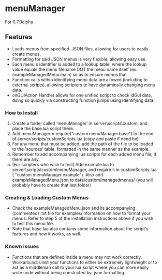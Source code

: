 # menuManager
For 0.7.0alpha
## Features
* Loads menus from specified .JSON files, allowing for users to easily create menus.
* Formatting for said JSON menus is very flexible, allowing easy use.
* Each menu's identifier is added to a lookup table, where the lookup value equals the menu filename DOT the menu name itself (ex. exampleManagedMenu.main) so as to ensure menus that 
* Function calls within identifying menu data are allowed (including to external scripts), allowing scripters to have dynamically changing menu data.
* onGUIAction Handler allows for one unified script to check idGui data, doing so quickly via constructing function jumps using identifying data.
### How to Install
1. Create a folder called 'menuManager' in server\scripts\custom, and place the base.lua script there.
2. Add menuManager = require("custom.menuManager.base") to the end of server/scripts/customScripts.lua (copy and paste if need be)
3. For any menu that must be added, add the path of the file to be loaded to the 'sources' table, formatted in the same manner as the example.
4. Remember to add accompanying lua scripts for each added menu file, if there are any.
5. (For scripters who wish to test) Add example.lua to server\scripts\custom\menuManager, and require it in customScripts.lua ( "custom.menuManager.example"). Also add exampleManagedMenu.json to data/custom/managedmenus/ (you will probably have to create that last folder)
### Creating & Loading Custom Menus
* Check the exampleManagedMenu.json and its accompanying (commented) .txt file for examples/information on how to format your menus. Refer to step 5 of the installation instructions above if you wish to test this menu file.
* Note that base.lua also contains some information about the script's features and how it works, as well.
### Known issues
* Functions that are defined inside a menu may not work correctly. Workaround: Limit your functions to either be extremely lightweight or to act as a middleman call to your lua script where you can more easily write code without being constricted by .json formatting.
